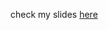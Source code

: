check my slides <a href="https://docs.google.com/presentation/d/12pE6CCT1qOdq7LrsBEMXwTYpLi286jtbh7Jk5zCksRw/edit?usp=sharing">here</a>